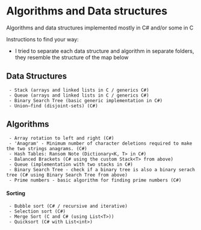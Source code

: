 # Algorithms and Data structures

  Algorithms and data structures implemented mostly in C# and/or some in C

  Instructions to find your way:
  - I tried to separate each data structure and algorithm in separate folders, they resemble the structure of the map below

  ## Data Structures
     - Stack (arrays and linked lists in C / generics C#)
     - Queue (arrays and linked lists in C / generics C#)
     - Binary Search Tree (basic generic implementation in C#)
     - Union–find (disjoint-sets) (C#)

  ## Algorithms
     - Array rotation to left and right (C#)
     - 'Anagram' - Minimum number of character deletions required to make the two strings anagrams. (C#)
     - Hash Tables: Ransom Note (Dictionary<K, T> in C#)
     - Balanced Brackets (C# using the custom Stack<T> from above)
     - Queue (implementation with two stacks in C#)
     - Binary Search Tree - check if a binary tree is also a binary serach tree (C# using Binary Search Tree from above)
     - Prime numbers - basic algorithm for finding prime numbers (C#)
   #### Sorting
     - Bubble sort (C# / recursive and iterative)
     - Selection sort (C#)
     - Merge Sort (C and C# (using List<T>))
     - Quicksort (C# with List<int>)
     
